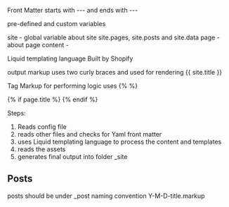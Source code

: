 Front Matter  starts with --- and ends with ---

pre-defined and custom variables

site - global variable about site  site.pages, site.posts  and site.data
page - about page
content - 

Liquid templating language
Built by Shopify

output markup uses two curly braces and used for rendering {{ site.title }}

Tag Markup for performing logic uses {% %}

{% if page.title %}
{% endif %}

Steps:

1. Reads config file
2. reads other files and checks for Yaml front matter
3. uses Liquid templating language to process the content and templates
4. reads the assets
5. generates final output into folder _site

## Posts

posts should be under _post
naming convention Y-M-D-title.markup

